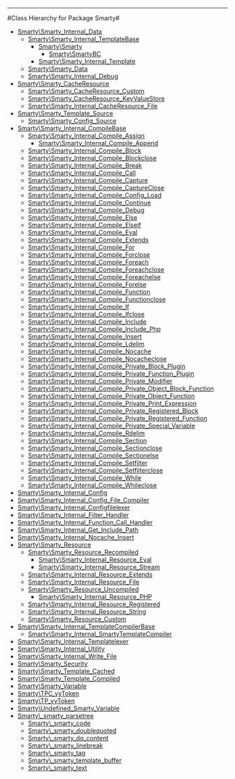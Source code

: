 - - -

#Class Hierarchy for Package Smarty#<ul>
<li><a href="https://github.com/JeyDotC/Hirudo-docs/blob/master/smarty/Smarty_Internal_Data.md">Smarty\Smarty_Internal_Data</a><ul>
<li><a href="https://github.com/JeyDotC/Hirudo-docs/blob/master/smarty/Smarty_Internal_TemplateBase.md">Smarty\Smarty_Internal_TemplateBase</a><ul>
<li><a href="https://github.com/JeyDotC/Hirudo-docs/blob/master/smarty/Smarty.md">Smarty\Smarty</a><ul>
<li><a href="https://github.com/JeyDotC/Hirudo-docs/blob/master/smarty/SmartyBC.md">Smarty\SmartyBC</a></li>
</ul>
</li>
<li><a href="https://github.com/JeyDotC/Hirudo-docs/blob/master/smarty/Smarty_Internal_Template.md">Smarty\Smarty_Internal_Template</a></li>
</ul>
</li>
<li><a href="https://github.com/JeyDotC/Hirudo-docs/blob/master/smarty/Smarty_Data.md">Smarty\Smarty_Data</a></li>
<li><a href="https://github.com/JeyDotC/Hirudo-docs/blob/master/smarty/Smarty_Internal_Debug.md">Smarty\Smarty_Internal_Debug</a></li>
</ul>
</li>
<li><a href="https://github.com/JeyDotC/Hirudo-docs/blob/master/smarty/Smarty_CacheResource.md">Smarty\Smarty_CacheResource</a><ul>
<li><a href="https://github.com/JeyDotC/Hirudo-docs/blob/master/smarty/Smarty_CacheResource_Custom.md">Smarty\Smarty_CacheResource_Custom</a></li>
<li><a href="https://github.com/JeyDotC/Hirudo-docs/blob/master/smarty/Smarty_CacheResource_KeyValueStore.md">Smarty\Smarty_CacheResource_KeyValueStore</a></li>
<li><a href="https://github.com/JeyDotC/Hirudo-docs/blob/master/smarty/Smarty_Internal_CacheResource_File.md">Smarty\Smarty_Internal_CacheResource_File</a></li>
</ul>
</li>
<li><a href="https://github.com/JeyDotC/Hirudo-docs/blob/master/smarty/Smarty_Template_Source.md">Smarty\Smarty_Template_Source</a><ul>
<li><a href="https://github.com/JeyDotC/Hirudo-docs/blob/master/smarty/Smarty_Config_Source.md">Smarty\Smarty_Config_Source</a></li>
</ul>
</li>
<li><a href="https://github.com/JeyDotC/Hirudo-docs/blob/master/smarty/Smarty_Internal_CompileBase.md">Smarty\Smarty_Internal_CompileBase</a><ul>
<li><a href="https://github.com/JeyDotC/Hirudo-docs/blob/master/smarty/Smarty_Internal_Compile_Assign.md">Smarty\Smarty_Internal_Compile_Assign</a><ul>
<li><a href="https://github.com/JeyDotC/Hirudo-docs/blob/master/smarty/Smarty_Internal_Compile_Append.md">Smarty\Smarty_Internal_Compile_Append</a></li>
</ul>
</li>
<li><a href="https://github.com/JeyDotC/Hirudo-docs/blob/master/smarty/Smarty_Internal_Compile_Block.md">Smarty\Smarty_Internal_Compile_Block</a></li>
<li><a href="https://github.com/JeyDotC/Hirudo-docs/blob/master/smarty/Smarty_Internal_Compile_Blockclose.md">Smarty\Smarty_Internal_Compile_Blockclose</a></li>
<li><a href="https://github.com/JeyDotC/Hirudo-docs/blob/master/smarty/Smarty_Internal_Compile_Break.md">Smarty\Smarty_Internal_Compile_Break</a></li>
<li><a href="https://github.com/JeyDotC/Hirudo-docs/blob/master/smarty/Smarty_Internal_Compile_Call.md">Smarty\Smarty_Internal_Compile_Call</a></li>
<li><a href="https://github.com/JeyDotC/Hirudo-docs/blob/master/smarty/Smarty_Internal_Compile_Capture.md">Smarty\Smarty_Internal_Compile_Capture</a></li>
<li><a href="https://github.com/JeyDotC/Hirudo-docs/blob/master/smarty/Smarty_Internal_Compile_CaptureClose.md">Smarty\Smarty_Internal_Compile_CaptureClose</a></li>
<li><a href="https://github.com/JeyDotC/Hirudo-docs/blob/master/smarty/Smarty_Internal_Compile_Config_Load.md">Smarty\Smarty_Internal_Compile_Config_Load</a></li>
<li><a href="https://github.com/JeyDotC/Hirudo-docs/blob/master/smarty/Smarty_Internal_Compile_Continue.md">Smarty\Smarty_Internal_Compile_Continue</a></li>
<li><a href="https://github.com/JeyDotC/Hirudo-docs/blob/master/smarty/Smarty_Internal_Compile_Debug.md">Smarty\Smarty_Internal_Compile_Debug</a></li>
<li><a href="https://github.com/JeyDotC/Hirudo-docs/blob/master/smarty/Smarty_Internal_Compile_Else.md">Smarty\Smarty_Internal_Compile_Else</a></li>
<li><a href="https://github.com/JeyDotC/Hirudo-docs/blob/master/smarty/Smarty_Internal_Compile_Elseif.md">Smarty\Smarty_Internal_Compile_Elseif</a></li>
<li><a href="https://github.com/JeyDotC/Hirudo-docs/blob/master/smarty/Smarty_Internal_Compile_Eval.md">Smarty\Smarty_Internal_Compile_Eval</a></li>
<li><a href="https://github.com/JeyDotC/Hirudo-docs/blob/master/smarty/Smarty_Internal_Compile_Extends.md">Smarty\Smarty_Internal_Compile_Extends</a></li>
<li><a href="https://github.com/JeyDotC/Hirudo-docs/blob/master/smarty/Smarty_Internal_Compile_For.md">Smarty\Smarty_Internal_Compile_For</a></li>
<li><a href="https://github.com/JeyDotC/Hirudo-docs/blob/master/smarty/Smarty_Internal_Compile_Forclose.md">Smarty\Smarty_Internal_Compile_Forclose</a></li>
<li><a href="https://github.com/JeyDotC/Hirudo-docs/blob/master/smarty/Smarty_Internal_Compile_Foreach.md">Smarty\Smarty_Internal_Compile_Foreach</a></li>
<li><a href="https://github.com/JeyDotC/Hirudo-docs/blob/master/smarty/Smarty_Internal_Compile_Foreachclose.md">Smarty\Smarty_Internal_Compile_Foreachclose</a></li>
<li><a href="https://github.com/JeyDotC/Hirudo-docs/blob/master/smarty/Smarty_Internal_Compile_Foreachelse.md">Smarty\Smarty_Internal_Compile_Foreachelse</a></li>
<li><a href="https://github.com/JeyDotC/Hirudo-docs/blob/master/smarty/Smarty_Internal_Compile_Forelse.md">Smarty\Smarty_Internal_Compile_Forelse</a></li>
<li><a href="https://github.com/JeyDotC/Hirudo-docs/blob/master/smarty/Smarty_Internal_Compile_Function.md">Smarty\Smarty_Internal_Compile_Function</a></li>
<li><a href="https://github.com/JeyDotC/Hirudo-docs/blob/master/smarty/Smarty_Internal_Compile_Functionclose.md">Smarty\Smarty_Internal_Compile_Functionclose</a></li>
<li><a href="https://github.com/JeyDotC/Hirudo-docs/blob/master/smarty/Smarty_Internal_Compile_If.md">Smarty\Smarty_Internal_Compile_If</a></li>
<li><a href="https://github.com/JeyDotC/Hirudo-docs/blob/master/smarty/Smarty_Internal_Compile_Ifclose.md">Smarty\Smarty_Internal_Compile_Ifclose</a></li>
<li><a href="https://github.com/JeyDotC/Hirudo-docs/blob/master/smarty/Smarty_Internal_Compile_Include.md">Smarty\Smarty_Internal_Compile_Include</a></li>
<li><a href="https://github.com/JeyDotC/Hirudo-docs/blob/master/smarty/Smarty_Internal_Compile_Include_Php.md">Smarty\Smarty_Internal_Compile_Include_Php</a></li>
<li><a href="https://github.com/JeyDotC/Hirudo-docs/blob/master/smarty/Smarty_Internal_Compile_Insert.md">Smarty\Smarty_Internal_Compile_Insert</a></li>
<li><a href="https://github.com/JeyDotC/Hirudo-docs/blob/master/smarty/Smarty_Internal_Compile_Ldelim.md">Smarty\Smarty_Internal_Compile_Ldelim</a></li>
<li><a href="https://github.com/JeyDotC/Hirudo-docs/blob/master/smarty/Smarty_Internal_Compile_Nocache.md">Smarty\Smarty_Internal_Compile_Nocache</a></li>
<li><a href="https://github.com/JeyDotC/Hirudo-docs/blob/master/smarty/Smarty_Internal_Compile_Nocacheclose.md">Smarty\Smarty_Internal_Compile_Nocacheclose</a></li>
<li><a href="https://github.com/JeyDotC/Hirudo-docs/blob/master/smarty/Smarty_Internal_Compile_Private_Block_Plugin.md">Smarty\Smarty_Internal_Compile_Private_Block_Plugin</a></li>
<li><a href="https://github.com/JeyDotC/Hirudo-docs/blob/master/smarty/Smarty_Internal_Compile_Private_Function_Plugin.md">Smarty\Smarty_Internal_Compile_Private_Function_Plugin</a></li>
<li><a href="https://github.com/JeyDotC/Hirudo-docs/blob/master/smarty/Smarty_Internal_Compile_Private_Modifier.md">Smarty\Smarty_Internal_Compile_Private_Modifier</a></li>
<li><a href="https://github.com/JeyDotC/Hirudo-docs/blob/master/smarty/Smarty_Internal_Compile_Private_Object_Block_Function.md">Smarty\Smarty_Internal_Compile_Private_Object_Block_Function</a></li>
<li><a href="https://github.com/JeyDotC/Hirudo-docs/blob/master/smarty/Smarty_Internal_Compile_Private_Object_Function.md">Smarty\Smarty_Internal_Compile_Private_Object_Function</a></li>
<li><a href="https://github.com/JeyDotC/Hirudo-docs/blob/master/smarty/Smarty_Internal_Compile_Private_Print_Expression.md">Smarty\Smarty_Internal_Compile_Private_Print_Expression</a></li>
<li><a href="https://github.com/JeyDotC/Hirudo-docs/blob/master/smarty/Smarty_Internal_Compile_Private_Registered_Block.md">Smarty\Smarty_Internal_Compile_Private_Registered_Block</a></li>
<li><a href="https://github.com/JeyDotC/Hirudo-docs/blob/master/smarty/Smarty_Internal_Compile_Private_Registered_Function.md">Smarty\Smarty_Internal_Compile_Private_Registered_Function</a></li>
<li><a href="https://github.com/JeyDotC/Hirudo-docs/blob/master/smarty/Smarty_Internal_Compile_Private_Special_Variable.md">Smarty\Smarty_Internal_Compile_Private_Special_Variable</a></li>
<li><a href="https://github.com/JeyDotC/Hirudo-docs/blob/master/smarty/Smarty_Internal_Compile_Rdelim.md">Smarty\Smarty_Internal_Compile_Rdelim</a></li>
<li><a href="https://github.com/JeyDotC/Hirudo-docs/blob/master/smarty/Smarty_Internal_Compile_Section.md">Smarty\Smarty_Internal_Compile_Section</a></li>
<li><a href="https://github.com/JeyDotC/Hirudo-docs/blob/master/smarty/Smarty_Internal_Compile_Sectionclose.md">Smarty\Smarty_Internal_Compile_Sectionclose</a></li>
<li><a href="https://github.com/JeyDotC/Hirudo-docs/blob/master/smarty/Smarty_Internal_Compile_Sectionelse.md">Smarty\Smarty_Internal_Compile_Sectionelse</a></li>
<li><a href="https://github.com/JeyDotC/Hirudo-docs/blob/master/smarty/Smarty_Internal_Compile_Setfilter.md">Smarty\Smarty_Internal_Compile_Setfilter</a></li>
<li><a href="https://github.com/JeyDotC/Hirudo-docs/blob/master/smarty/Smarty_Internal_Compile_Setfilterclose.md">Smarty\Smarty_Internal_Compile_Setfilterclose</a></li>
<li><a href="https://github.com/JeyDotC/Hirudo-docs/blob/master/smarty/Smarty_Internal_Compile_While.md">Smarty\Smarty_Internal_Compile_While</a></li>
<li><a href="https://github.com/JeyDotC/Hirudo-docs/blob/master/smarty/Smarty_Internal_Compile_Whileclose.md">Smarty\Smarty_Internal_Compile_Whileclose</a></li>
</ul>
</li>
<li><a href="https://github.com/JeyDotC/Hirudo-docs/blob/master/smarty/Smarty_Internal_Config.md">Smarty\Smarty_Internal_Config</a></li>
<li><a href="https://github.com/JeyDotC/Hirudo-docs/blob/master/smarty/Smarty_Internal_Config_File_Compiler.md">Smarty\Smarty_Internal_Config_File_Compiler</a></li>
<li><a href="https://github.com/JeyDotC/Hirudo-docs/blob/master/smarty/Smarty_Internal_Configfilelexer.md">Smarty\Smarty_Internal_Configfilelexer</a></li>
<li><a href="https://github.com/JeyDotC/Hirudo-docs/blob/master/smarty/Smarty_Internal_Filter_Handler.md">Smarty\Smarty_Internal_Filter_Handler</a></li>
<li><a href="https://github.com/JeyDotC/Hirudo-docs/blob/master/smarty/Smarty_Internal_Function_Call_Handler.md">Smarty\Smarty_Internal_Function_Call_Handler</a></li>
<li><a href="https://github.com/JeyDotC/Hirudo-docs/blob/master/smarty/Smarty_Internal_Get_Include_Path.md">Smarty\Smarty_Internal_Get_Include_Path</a></li>
<li><a href="https://github.com/JeyDotC/Hirudo-docs/blob/master/smarty/Smarty_Internal_Nocache_Insert.md">Smarty\Smarty_Internal_Nocache_Insert</a></li>
<li><a href="https://github.com/JeyDotC/Hirudo-docs/blob/master/smarty/Smarty_Resource.md">Smarty\Smarty_Resource</a><ul>
<li><a href="https://github.com/JeyDotC/Hirudo-docs/blob/master/smarty/Smarty_Resource_Recompiled.md">Smarty\Smarty_Resource_Recompiled</a><ul>
<li><a href="https://github.com/JeyDotC/Hirudo-docs/blob/master/smarty/Smarty_Internal_Resource_Eval.md">Smarty\Smarty_Internal_Resource_Eval</a></li>
<li><a href="https://github.com/JeyDotC/Hirudo-docs/blob/master/smarty/Smarty_Internal_Resource_Stream.md">Smarty\Smarty_Internal_Resource_Stream</a></li>
</ul>
</li>
<li><a href="https://github.com/JeyDotC/Hirudo-docs/blob/master/smarty/Smarty_Internal_Resource_Extends.md">Smarty\Smarty_Internal_Resource_Extends</a></li>
<li><a href="https://github.com/JeyDotC/Hirudo-docs/blob/master/smarty/Smarty_Internal_Resource_File.md">Smarty\Smarty_Internal_Resource_File</a></li>
<li><a href="https://github.com/JeyDotC/Hirudo-docs/blob/master/smarty/Smarty_Resource_Uncompiled.md">Smarty\Smarty_Resource_Uncompiled</a><ul>
<li><a href="https://github.com/JeyDotC/Hirudo-docs/blob/master/smarty/Smarty_Internal_Resource_PHP.md">Smarty\Smarty_Internal_Resource_PHP</a></li>
</ul>
</li>
<li><a href="https://github.com/JeyDotC/Hirudo-docs/blob/master/smarty/Smarty_Internal_Resource_Registered.md">Smarty\Smarty_Internal_Resource_Registered</a></li>
<li><a href="https://github.com/JeyDotC/Hirudo-docs/blob/master/smarty/Smarty_Internal_Resource_String.md">Smarty\Smarty_Internal_Resource_String</a></li>
<li><a href="https://github.com/JeyDotC/Hirudo-docs/blob/master/smarty/Smarty_Resource_Custom.md">Smarty\Smarty_Resource_Custom</a></li>
</ul>
</li>
<li><a href="https://github.com/JeyDotC/Hirudo-docs/blob/master/smarty/Smarty_Internal_TemplateCompilerBase.md">Smarty\Smarty_Internal_TemplateCompilerBase</a><ul>
<li><a href="https://github.com/JeyDotC/Hirudo-docs/blob/master/smarty/Smarty_Internal_SmartyTemplateCompiler.md">Smarty\Smarty_Internal_SmartyTemplateCompiler</a></li>
</ul>
</li>
<li><a href="https://github.com/JeyDotC/Hirudo-docs/blob/master/smarty/Smarty_Internal_Templatelexer.md">Smarty\Smarty_Internal_Templatelexer</a></li>
<li><a href="https://github.com/JeyDotC/Hirudo-docs/blob/master/smarty/Smarty_Internal_Utility.md">Smarty\Smarty_Internal_Utility</a></li>
<li><a href="https://github.com/JeyDotC/Hirudo-docs/blob/master/smarty/Smarty_Internal_Write_File.md">Smarty\Smarty_Internal_Write_File</a></li>
<li><a href="https://github.com/JeyDotC/Hirudo-docs/blob/master/smarty/Smarty_Security.md">Smarty\Smarty_Security</a></li>
<li><a href="https://github.com/JeyDotC/Hirudo-docs/blob/master/smarty/Smarty_Template_Cached.md">Smarty\Smarty_Template_Cached</a></li>
<li><a href="https://github.com/JeyDotC/Hirudo-docs/blob/master/smarty/Smarty_Template_Compiled.md">Smarty\Smarty_Template_Compiled</a></li>
<li><a href="https://github.com/JeyDotC/Hirudo-docs/blob/master/smarty/Smarty_Variable.md">Smarty\Smarty_Variable</a></li>
<li><a href="https://github.com/JeyDotC/Hirudo-docs/blob/master/smarty/TPC_yyToken.md">Smarty\TPC_yyToken</a></li>
<li><a href="https://github.com/JeyDotC/Hirudo-docs/blob/master/smarty/TP_yyToken.md">Smarty\TP_yyToken</a></li>
<li><a href="https://github.com/JeyDotC/Hirudo-docs/blob/master/smarty/Undefined_Smarty_Variable.md">Smarty\Undefined_Smarty_Variable</a></li>
<li><a href="https://github.com/JeyDotC/Hirudo-docs/blob/master/smarty/_smarty_parsetree.md">Smarty\_smarty_parsetree</a><ul>
<li><a href="https://github.com/JeyDotC/Hirudo-docs/blob/master/smarty/_smarty_code.md">Smarty\_smarty_code</a></li>
<li><a href="https://github.com/JeyDotC/Hirudo-docs/blob/master/smarty/_smarty_doublequoted.md">Smarty\_smarty_doublequoted</a></li>
<li><a href="https://github.com/JeyDotC/Hirudo-docs/blob/master/smarty/_smarty_dq_content.md">Smarty\_smarty_dq_content</a></li>
<li><a href="https://github.com/JeyDotC/Hirudo-docs/blob/master/smarty/_smarty_linebreak.md">Smarty\_smarty_linebreak</a></li>
<li><a href="https://github.com/JeyDotC/Hirudo-docs/blob/master/smarty/_smarty_tag.md">Smarty\_smarty_tag</a></li>
<li><a href="https://github.com/JeyDotC/Hirudo-docs/blob/master/smarty/_smarty_template_buffer.md">Smarty\_smarty_template_buffer</a></li>
<li><a href="https://github.com/JeyDotC/Hirudo-docs/blob/master/smarty/_smarty_text.md">Smarty\_smarty_text</a></li>
</ul>
</li>
</ul>
